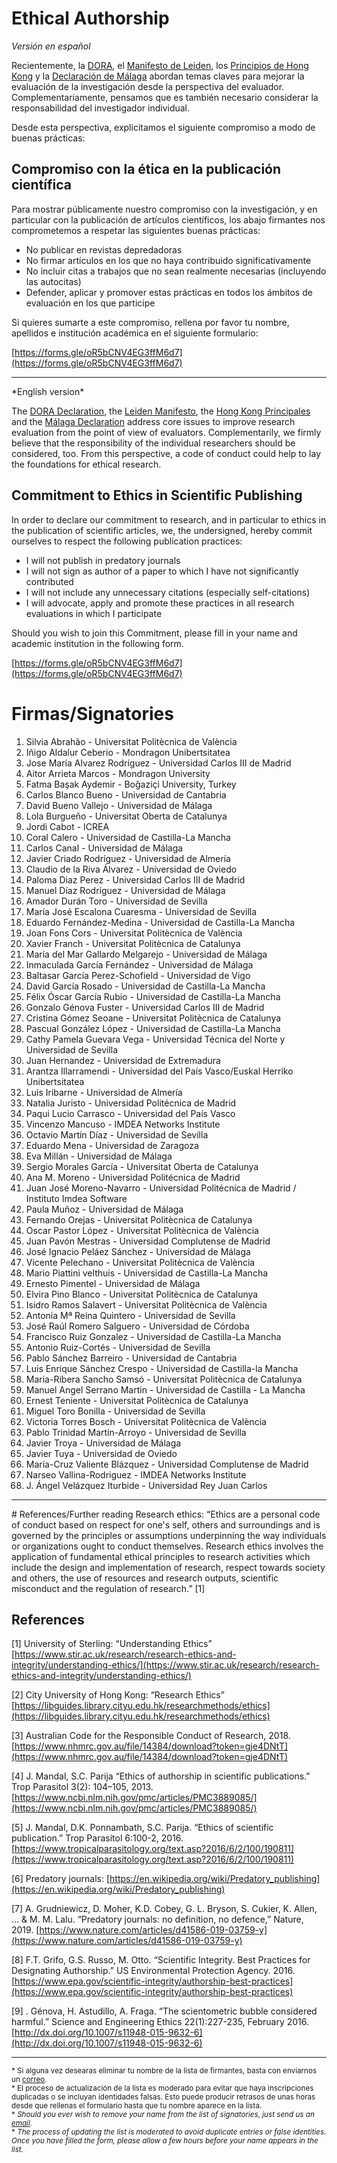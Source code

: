 # Ethical Authorship

*Versión en español*

Recientemente, la [DORA](https://sfdora.org/), el [Manifesto de Leiden](http://www.leidenmanifesto.org/), los [Principios de Hong Kong](https://osf.io/m9abx/) y la [Declaración de Málaga](https://declaracionmalaga2020.github.io/) abordan temas claves para mejorar la evaluación de la investigación desde la perspectiva del evaluador. Complementariamente, pensamos que es también necesario considerar la responsabilidad del investigador individual.

Desde esta perspectiva, explicitamos el siguiente compromiso a modo de buenas prácticas:

## Compromiso con la ética en la publicación científica

Para mostrar públicamente nuestro compromiso con la investigación, y en particular con la publicación de artículos científicos, los abajo firmantes nos comprometemos a respetar las siguientes buenas prácticas:

- No publicar en revistas depredadoras
- No firmar artículos en los que no haya contribuido significativamente
- No incluir citas a trabajos que no sean realmente necesarias (incluyendo las autocitas)
- Defender, aplicar y promover estas prácticas en todos los ámbitos de evaluación en los que participe

Si quieres sumarte a este compromiso, rellena por favor tu nombre, apellidos e institución académica en el siguiente formulario:

[https://forms.gle/oR5bCNV4EG3ffM6d7](https://forms.gle/oR5bCNV4EG3ffM6d7)

<hr>
*English version*

The [DORA Declaration](https://sfdora.org/), the [Leiden Manifesto](http://www.leidenmanifesto.org/), the [Hong Kong Principales](https://osf.io/m9abx/) and the [Málaga Declaration](https://declaracionmalaga2020.github.io/) address core issues to improve research evaluation from the point of view of evaluators. Complementarily, we firmly believe that the responsibility of the individual researchers should be considered, too. 
From this perspective, a code of conduct could help to lay the foundations for ethical research. 

## Commitment to Ethics in Scientific Publishing

In order to declare our commitment to research, and in particular to ethics in the publication of scientific articles, we, the undersigned, hereby commit ourselves to respect the following publication practices:

- I will not publish in predatory journals
- I will not sign as author of a paper to which I have not significantly contributed
- I will not include any unnecessary citations (especially self-citations)
- I will advocate, apply and promote these practices in all research evaluations in which I participate

Should you wish to join this Commitment, please fill in your name and academic institution in the following form.

[https://forms.gle/oR5bCNV4EG3ffM6d7](https://forms.gle/oR5bCNV4EG3ffM6d7) 

# Firmas/Signatories

 1.  Silvia Abrahão - Universitat Politècnica de València
 2.  Iñigo Aldalur Ceberio - Mondragon Unibertsitatea
 3.  Jose María Alvarez Rodríguez - Universidad Carlos III de Madrid
 4.  Aitor Arrieta Marcos - Mondragon University
 5.  Fatma Başak Aydemir - Boğaziçi University, Turkey
 6.  Carlos Blanco Bueno - Universidad de Cantabria
 7.  David Bueno Vallejo - Universidad de Málaga
 8.  Lola Burgueño - Universitat Oberta de Catalunya
 9.  Jordi Cabot - ICREA
10.  Coral Calero - Universidad de Castilla-La Mancha
11.  Carlos Canal - Universidad de Málaga
12.  Javier Criado Rodríguez - Universidad de Almería
13.  Claudio de la Riva Álvarez - Universidad de Oviedo
14.  Paloma Diaz Perez - Universidad Carlos III de Madrid
15.  Manuel Díaz Rodríguez - Universidad de Málaga
16.  Amador Durán Toro - Universidad de Sevilla
17.  María José Escalona Cuaresma - Universidad de Sevilla
18.  Eduardo Fernández-Medina - Universidad de Castilla-La Mancha
19.  Joan Fons Cors - Universitat Politècnica de València
20.  Xavier Franch - Universitat Politècnica de Catalunya
21.  María del Mar Gallardo Melgarejo - Universidad de Málaga
22.  Inmaculada García Fernández - Universidad de Málaga
23.  Baltasar García Perez-Schofield - Universidad de Vigo
24.  David García Rosado - Universidad de Castilla-La Mancha
25.  Félix Óscar García Rubio - Universidad de Castilla-La Mancha
26.  Gonzalo Génova Fuster - Universidad Carlos III de Madrid
27.  Cristina Gómez Seoane - Universitat Politècnica de Catalunya
28.  Pascual González López -  Universidad de Castilla-La Mancha
29.  Cathy Pamela Guevara Vega - Universidad Técnica del Norte y Universidad de Sevilla
30.  Juan Hernandez - Universidad de Extremadura
31.  Arantza Illarramendi - Universidad del País Vasco/Euskal Herriko Unibertsitatea
32.  Luis Iribarne - Universidad de Almería
33.  Natalia Juristo - Universidad Politécnica de Madrid
34.  Paqui Lucio Carrasco - Universidad del País Vasco
35.  Vincenzo Mancuso - IMDEA Networks Institute
36.  Octavio Martín Díaz - Universidad de Sevilla
37.  Eduardo Mena - Universidad de Zaragoza
38.  Eva Millán - Universidad de Málaga
39.  Sergio Morales García - Universitat Oberta de Catalunya
40.  Ana M. Moreno - Universidad Politécnica de Madrid
41.  Juan José Moreno-Navarro - Universidad Politécnica de Madrid / Instituto Imdea Software
42.  Paula Muñoz - Universidad de Málaga
43.  Fernando Orejas - Universitat Politècnica de Catalunya
44.  Oscar Pastor López - Universitat Politècnica de València
45.  Juan Pavón Mestras - Universidad Complutense de Madrid
46.  José Ignacio Peláez Sánchez - Universidad de Málaga
47.  Vicente Pelechano - Universitat Politècnica de València
48.  Mario Piattini velthuis - Universidad de Castilla-La Mancha
49.  Ernesto Pimentel - Universidad de Málaga
50.  Elvira Pino Blanco - Universitat Politècnica de Catalunya
51.  Isidro Ramos Salavert - Universitat Politècnica de València
52.  Antonia Mª Reina Quintero - Universidad de Sevilla
53.  José Raúl Romero Salguero - Universidad de Córdoba
54.  Francisco Ruiz Gonzalez - Universidad de Castilla-La Mancha
55.  Antonio Ruiz-Cortés - Universidad de Sevilla
56.  Pablo Sánchez Barreiro - Universidad de Cantabria
57.  Luis Enrique Sánchez Crespo - Universidad de Castilla-la Mancha
58.  Maria-Ribera Sancho Samsó - Universitat Politècnica de Catalunya
59.  Manuel Angel Serrano Martin - Universidad de Castilla - La Mancha
60.  Ernest Teniente - Universitat Politècnica de Catalunya
61.  Miguel Toro Bonilla - Universidad de Sevilla
62.  Victoria Torres Bosch - Universitat Politècnica de València
63.  Pablo Trinidad Martín-Arroyo - Universidad de Sevilla
64.  Javier  Troya  - Universidad de Málaga 
65.  Javier Tuya - Universidad de Oviedo
66.  María-Cruz Valiente Blázquez - Universidad Complutense de Madrid
67.  Narseo Vallina-Rodriguez - IMDEA Networks Institute
68.  J. Ángel Velázquez Iturbide - Universidad Rey Juan Carlos


<hr>
# References/Further reading
Research ethics: “Ethics are a personal code of conduct based on respect for one's self, others and surroundings and is governed by the principles or assumptions underpinning the way individuals or organizations ought to conduct themselves. Research ethics involves the application of fundamental ethical principles to research activities which include the design and implementation of research, respect towards society and others, the use of resources and research outputs, scientific misconduct and the regulation of research.” [1]

## References

[1] University of Sterling: “Understanding Ethics” [https://www.stir.ac.uk/research/research-ethics-and-integrity/understanding-ethics/](https://www.stir.ac.uk/research/research-ethics-and-integrity/understanding-ethics/)
 
[2] City University of Hong Kong: “Research Ethics” [https://libguides.library.cityu.edu.hk/researchmethods/ethics](https://libguides.library.cityu.edu.hk/researchmethods/ethics)
 
[3] Australian Code for the Responsible Conduct of Research, 2018. [https://www.nhmrc.gov.au/file/14384/download?token=gje4DNtT](https://www.nhmrc.gov.au/file/14384/download?token=gje4DNtT)
 
[4] J. Mandal, S.C. Parija “Ethics of authorship in scientific publications.” Trop Parasitol 3(2): 104–105, 2013. [https://www.ncbi.nlm.nih.gov/pmc/articles/PMC3889085/](https://www.ncbi.nlm.nih.gov/pmc/articles/PMC3889085/) 
 
[5] J. Mandal, D.K. Ponnambath, S.C. Parija. “Ethics of scientific publication.” Trop Parasitol 6:100-2, 2016. [https://www.tropicalparasitology.org/text.asp?2016/6/2/100/190811](https://www.tropicalparasitology.org/text.asp?2016/6/2/100/190811)
 
[6] Predatory journals: [https://en.wikipedia.org/wiki/Predatory_publishing](https://en.wikipedia.org/wiki/Predatory_publishing)

[7] A. Grudniewicz, D. Moher, K.D. Cobey, G. L. Bryson, S. Cukier, K. Allen, ... & M. M. Lalu. “Predatory journals: no definition, no defence,” Nature, 2019. [https://www.nature.com/articles/d41586-019-03759-y](https://www.nature.com/articles/d41586-019-03759-y)

[8] F.T. Grifo, G.S. Russo, M. Otto. “Scientific Integrity. Best Practices for Designating Authorship.” US Environmental Protection Agency. 2016. [https://www.epa.gov/scientific-integrity/authorship-best-practices](https://www.epa.gov/scientific-integrity/authorship-best-practices) 

[9] . Génova, H. Astudillo, A. Fraga. “The scientometric bubble considered harmful.” Science and Engineering Ethics 22(1):227-235, February 2016. [http://dx.doi.org/10.1007/s11948-015-9632-6](http://dx.doi.org/10.1007/s11948-015-9632-6) 


<hr>

<small>* Si alguna vez desearas eliminar tu nombre de la lista de firmantes, basta con enviarnos un [correo](mailto:av@uma.es).<br>* El proceso de actualización de la lista es moderado para evitar que haya inscripciones duplicadas o se incluyan identidades falsas. Esto puede producir retrasos de unas horas desde que rellenas el formulario hasta que tu nombre aparece en la lista. <br>* *Should you ever wish to remove your name from the list of signatories, just send us an [email](mailto:av@uma.es).* <br>* *The process of updating the list is moderated to avoid duplicate entries or false identities. Once you have filled the form, please allow a few  hours before your name appears in the list.*
</small>